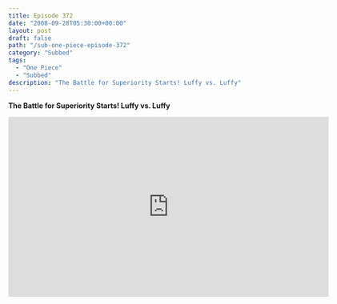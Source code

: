 ```yaml
---
title: Episode 372
date: "2008-09-28T05:30:00+00:00"
layout: post
draft: false
path: "/sub-one-piece-episode-372"
category: "Subbed"
tags:
  - "One Piece"
  - "Subbed"
description: "The Battle for Superiority Starts! Luffy vs. Luffy"
---
```


**The Battle for Superiority Starts! Luffy vs. Luffy**

<iframe width="640" height="360" src="https://www.rapidvideo.com/e/FXV0TCJHJB" frameborder="0" marginwidth=0 marginheight=0 scrolling=no allowfullscreen></iframe>

